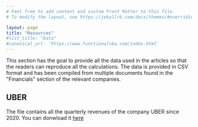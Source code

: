 ```yaml
---
# Feel free to add content and custom Front Matter to this file.
# To modify the layout, see https://jekyllrb.com/docs/themes/#overriding-theme-defaults

layout: page
title: "Resources"
#list_title: "Data"
#canonical_url: 'https://www.functionalvba.com/index.html'
---
```

This section has the goal to provide all the data used in the articles so that the readers can reproduce all the calculations. The data is provided in CSV format and has been compiled from multiple documents found in the "Financials" section of the relevant companies.

<h2>UBER</h2>
The file contains all the quarterly revenues of the company UBER since 2020. You can donwload it <a href="/assets/uber_revenues.csv">here</a>

